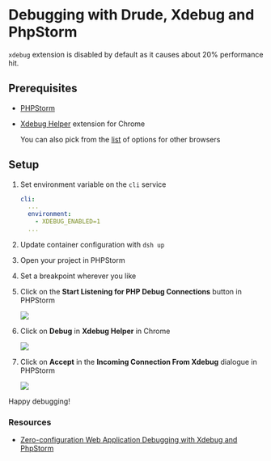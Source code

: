 # Debugging with Drude, Xdebug and PhpStorm

`xdebug` extension is disabled by default as it causes about 20% performance hit.

## Prerequisites

- [PHPStorm](https://www.jetbrains.com/phpstorm/)
- [Xdebug Helper](https://chrome.google.com/extensions/detail/eadndfjplgieldjbigjakmdgkmoaaaoc) extension for Chrome

    You can also pick from the [list](https://confluence.jetbrains.com/display/PhpStorm/Browser+Debugging+Extensions) of options for other browsers

## Setup

1. Set environment variable on the `cli` service

    ```yml
    cli:
      ...
      environment:
        - XDEBUG_ENABLED=1
      ...
    ```
2. Update container configuration with `dsh up`
3. Open your project in PHPStorm
4. Set a breakpoint wherever you like
5. Click on the **Start Listening for PHP Debug Connections** button in PHPStorm

    <img src="img/xdebug-toggle-listener.png" />

6. Click on **Debug** in **Xdebug Helper** in Chrome

    <img src="img/xdebug-toggle-debugger.png" />

7. Click on **Accept** in the **Incoming Connection From Xdebug** dialogue in PHPStorm

    <img src="img/xdebug-mapping.png" />

Happy debugging!

### Resources

- [Zero-configuration Web Application Debugging with Xdebug and PhpStorm](https://confluence.jetbrains.com/display/PhpStorm/Zero-configuration+Web+Application+Debugging+with+Xdebug+and+PhpStorm)
